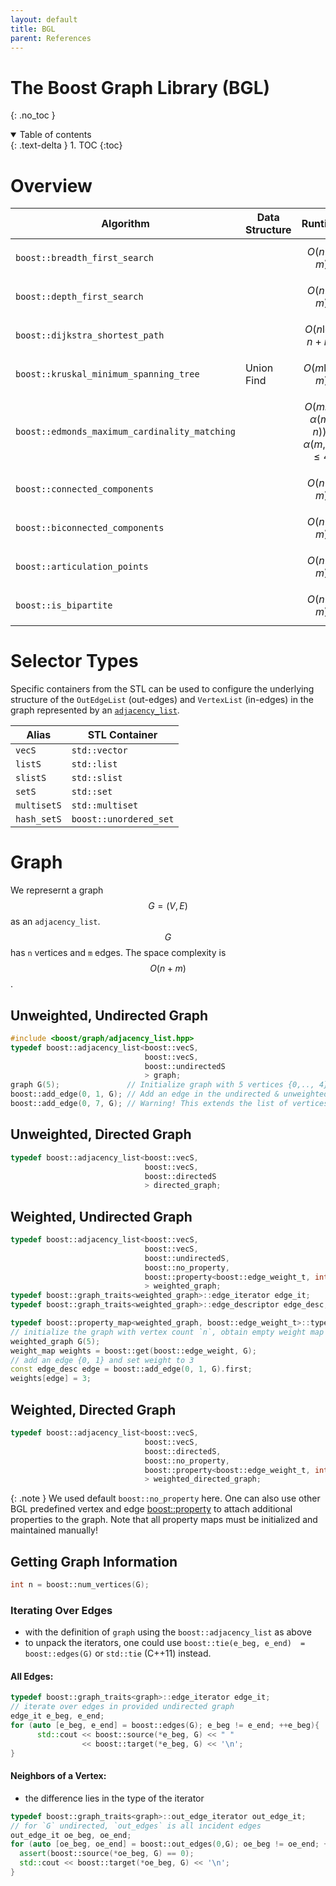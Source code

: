 ```yaml
---
layout: default
title: BGL
parent: References
---
```


The Boost Graph Library (BGL)
===
{: .no_toc }

<details open markdown="block">
  <summary>
    Table of contents
  </summary>
  {: .text-delta }
1. TOC
{:toc}
</details>


# Overview


| Algorithm | Data Structure | Runtime |
| --- | --- | --- |
| `boost::breadth_first_search` |  |  $$O(n + m)$$ | 
| `boost::depth_first_search` |  | $$O(n + m)$$ | 
| `boost::dijkstra_shortest_path` |  | $$O(n\log n + m)$$ | 
| `boost::kruskal_minimum_spanning_tree` | Union Find | $$O(m \log m)$$ | 
| `boost::edmonds_maximum_cardinality_matching` |  | $$O(mn \cdot \alpha(m,n)), \alpha(m,n) \leq 4 $$ | 
| `boost::connected_components` |  | $$O(n + m)$$ | 
| `boost::biconnected_components` |  | $$O(n + m)$$ | 
| `boost::articulation_points` |  | $$O(n + m)$$ | 
| `boost::is_bipartite` |  | $$O(n + m)$$ | 



# Selector Types

Specific containers from the STL can be used to configure the underlying structure of the `OutEdgeList` (out-edges) and `VertexList` (in-edges) in the graph represented by an [`adjacency_list`](https://www.boost.org/doc/libs/1_84_0/libs/graph/doc/using_adjacency_list.html).


| Alias | STL Container |
| --- | --- |
| `vecS` | `std::vector` |
| `listS` | `std::list` |
| `slistS` | `std::slist` |
| `setS` | `std::set` |
| `multisetS` | `std::multiset` |
| `hash_setS` | `boost::unordered_set` |

# Graph

We represernt a graph $$G = (V, E)$$ as an `adjacency_list`. $$G$$ has `n` vertices and `m` edges. The space complexity is $$O(n + m)$$.


## Unweighted, Undirected Graph

```cpp
#include <boost/graph/adjacency_list.hpp>
typedef boost::adjacency_list<boost::vecS,
                              boost::vecS,
                              boost::undirectedS
                              > graph;
graph G(5);               // Initialize graph with 5 vertices {0,.., 4}
boost::add_edge(0, 1, G); // Add an edge in the undirected & unweighted graph `G`
boost::add_edge(0, 7, G); // Warning! This extends the list of vertices to {0,..., 7}
```

## Unweighted, Directed Graph

```cpp
typedef boost::adjacency_list<boost::vecS,
                              boost::vecS,
                              boost::directedS
                              > directed_graph;
```

## Weighted, Undirected Graph

```cpp
typedef boost::adjacency_list<boost::vecS, 
                              boost::vecS, 
                              boost::undirectedS,
                              boost::no_property,
                              boost::property<boost::edge_weight_t, int>
                              > weighted_graph;
typedef boost::graph_traits<weighted_graph>::edge_iterator edge_it;      // edge iterator
typedef boost::graph_traits<weighted_graph>::edge_descriptor edge_desc;  // edge descriptor

typedef boost::property_map<weighted_graph, boost::edge_weight_t>::type weight_map; // weight map
// initialize the graph with vertex count `n`, obtain empty weight map
weighted_graph G(5);
weight_map weights = boost::get(boost::edge_weight, G);
// add an edge {0, 1} and set weight to 3
const edge_desc edge = boost::add_edge(0, 1, G).first;
weights[edge] = 3;
```

## Weighted, Directed Graph

```cpp
typedef boost::adjacency_list<boost::vecS, 
                              boost::vecS, 
                              boost::directedS,
                              boost::no_property,
                              boost::property<boost::edge_weight_t, int>
                              > weighted_directed_graph;
```

{: .note }
We used default `boost::no_property` here. One can also use other BGL predefined vertex and edge [boost::property](https://www.boost.org/doc/libs/1_86_0/libs/graph/doc/property.html) to attach additional properties to the graph. Note that all property maps must be initialized and maintained manually!


## Getting Graph Information

```cpp
int n = boost::num_vertices(G);
```

### Iterating Over Edges
- with the definition of `graph` using the `boost::adjacency_list` as above
- to unpack the iterators, one could use `boost::tie(e_beg, e_end)  = boost::edges(G)` or `std::tie` (C++11) instead.

#### All Edges:

```cpp
typedef boost::graph_traits<graph>::edge_iterator edge_it;
// iterate over edges in provided undirected graph
edge_it e_beg, e_end;
for (auto [e_beg, e_end] = boost::edges(G); e_beg != e_end; ++e_beg){
      std::cout << boost::source(*e_beg, G) << " "
                << boost::target(*e_beg, G) << '\n';
}
```

#### Neighbors of a Vertex:
- the difference lies in the type of the iterator

```cpp
typedef boost::graph_traits<graph>::out_edge_iterator out_edge_it;
// for `G` undirected, `out_edges` is all incident edges
out_edge_it oe_beg, oe_end;
for (auto [oe_beg, oe_end] = boost::out_edges(0,G); oe_beg != oe_end; ++oe_beg){
  assert(boost::source(*oe_beg, G) == 0);
  std::cout << boost::target(*oe_beg, G) << '\n';
}
```